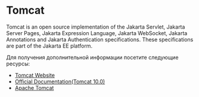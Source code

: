 # Tomcat

Tomcat is an open source implementation of the Jakarta Servlet, Jakarta Server Pages, Jakarta Expression Language, Jakarta WebSocket, Jakarta Annotations and Jakarta Authentication specifications. These specifications are part of the Jakarta EE platform.

Для получения дополнительной информации посетите следующие ресурсы:

- [Tomcat Website](https://tomcat.apache.org/)
- [Official Documentation(Tomcat 10.0)](https://tomcat.apache.org/tomcat-10.0-doc/index.html)
- [Apache Tomcat](https://www.youtube.com/c/ApacheTomcatOfficial)
